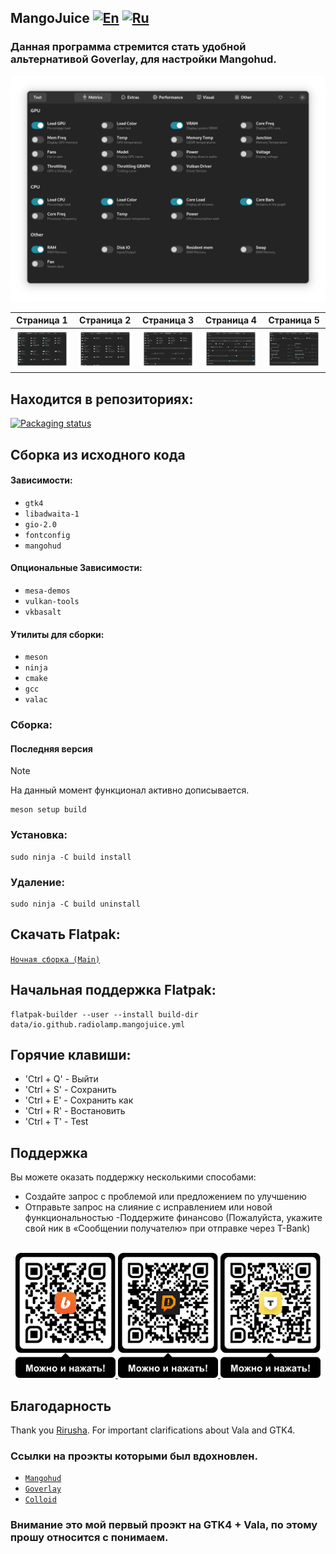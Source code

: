## MangoJuice   [![En](https://img.shields.io/badge/en-gray)](/README.md) [![Ru](https://img.shields.io/badge/ru-green)](/docs/README-ru.md)

### Данная программа стремится стать удобной альтернативой Goverlay, для настройки Mangohud.

<div align="center">
  <img src="/data/images/screen1.png" alt="Preview"/>
</div>

Страница 1 | Страница 2 | Страница 3 | Страница 4| Страница 5
:-:|:-:|:-:|:-:|:-:
![screen](/data/images/screen1.png) | ![screen2](/data/images/screen2.png) | ![screen3](/data/images/screen3.png) | ![screen4](/data/images/screen4.png) | ![screen4](/data/images/screen5.png) 

## Находится в репозиториях:
[![Packaging status](https://repology.org/badge/vertical-allrepos/mangojuice.svg)](https://repology.org/project/mangojuice/versions)

## Сборка из исходного кода

#### Зависимости:
* `gtk4`
* `libadwaita-1`
* `gio-2.0`
* `fontconfig`
* `mangohud`

#### Опциональные Зависимости:
* `mesa-demos`
* `vulkan-tools`
* `vkbasalt`


#### Утилиты для сборки:
* `meson`
* `ninja`
* `cmake`
* `gcc`
* `valac`

### Сборка:

#### Последняя версия
> [!NOTE]
> На данный момент функционал активно дописывается.
```shell
meson setup build
```

### Установка:
```shell
sudo ninja -C build install
```

### Удаление:
```shell
sudo ninja -C build uninstall
```

## Скачать Flatpak:
[`Ночная сборка (Main)`](https://github.com/radiolamp/mangojuice/actions/)

## Начальная поддержка Flatpak:
```shell
flatpak-builder --user --install build-dir data/io.github.radiolamp.mangojuice.yml
```
## Горячие клавиши:
- 'Ctrl + Q' - Выйти
- 'Ctrl + S' - Сохранить
- 'Ctrl + E' - Сохранить как
- 'Ctrl + R' - Востановить
- 'Ctrl + T' - Test

## Поддержка

Вы можете оказать поддержку несколькими способами:

- Создайте запрос с проблемой или предложением по улучшению
- Отправьте запрос на слияние с исправлением или новой функциональностью
-Поддержите финансово (Пожалуйста, укажите свой ник в «Сообщении получателю» при отправке через T-Bank)

<br>

<div align="center">
  <a href="https://boosty.to/radiolamp/donate">
    <img height="200" src="/data/assets/boosty_qrcode.png" alt="Boosty">
  </a>
  <a href="https://www.donationalerts.com/r/radiolamp">
  <img height="200" src="/data/assets/donationalerts_qrcode.png" alt="Donationalerts">
  </a>
  <a href="https://www.tbank.ru/cf/1J1DvYNesgD">
    <img height="200" src="/data/assets/tbank_qrcode.png" alt="TBank">
  </a>
</div>

## Благодарность
Thank you [Rirusha](https://gitlab.gnome.org/Rirusha). For important clarifications about Vala and GTK4.

### Ссылки на проэкты которыми был вдохновлен.
 - [`Mangohud`](https://github.com/flightlessmango/MangoHud)
 - [`Goverlay`](https://github.com/benjamimgois/goverlay)
 - [`Colloid`](https://github.com/vinceliuice/Colloid-icon-theme/)

### Внимание это мой первый проэкт на GTK4 + Vala, по этому прошу относится с понимаем.